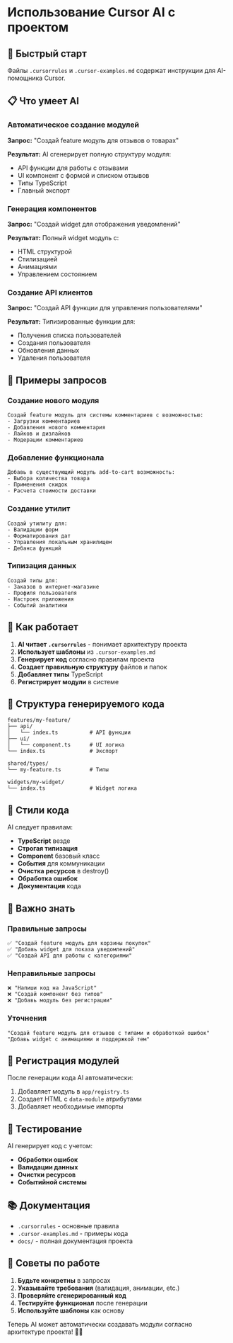 # Использование Cursor AI с проектом

## 🚀 Быстрый старт

Файлы `.cursorrules` и `.cursor-examples.md` содержат инструкции для AI-помощника Cursor.

## 📋 Что умеет AI

### Автоматическое создание модулей

**Запрос:** "Создай feature модуль для отзывов о товарах"

**Результат:** AI сгенерирует полную структуру модуля:
- API функции для работы с отзывами
- UI компонент с формой и списком отзывов
- Типы TypeScript
- Главный экспорт

### Генерация компонентов

**Запрос:** "Создай widget для отображения уведомлений"

**Результат:** Полный widget модуль с:
- HTML структурой
- Стилизацией
- Анимациями
- Управлением состоянием

### Создание API клиентов

**Запрос:** "Создай API функции для управления пользователями"

**Результат:** Типизированные функции для:
- Получения списка пользователей
- Создания пользователя
- Обновления данных
- Удаления пользователя

## 🎯 Примеры запросов

### Создание нового модуля
```
Создай feature модуль для системы комментариев с возможностью:
- Загрузки комментариев
- Добавления нового комментария
- Лайков и дизлайков
- Модерации комментариев
```

### Добавление функционала
```
Добавь в существующий модуль add-to-cart возможность:
- Выбора количества товара
- Применения скидок
- Расчета стоимости доставки
```

### Создание утилит
```
Создай утилиту для:
- Валидации форм
- Форматирования дат
- Управления локальным хранилищем
- Дебанса функций
```

### Типизация данных
```
Создай типы для:
- Заказов в интернет-магазине
- Профиля пользователя
- Настроек приложения
- Событий аналитики
```

## 🔧 Как работает

1. **AI читает `.cursorrules`** - понимает архитектуру проекта
2. **Использует шаблоны** из `.cursor-examples.md`
3. **Генерирует код** согласно правилам проекта
4. **Создает правильную структуру** файлов и папок
5. **Добавляет типы** TypeScript
6. **Регистрирует модули** в системе

## 📁 Структура генерируемого кода

```
features/my-feature/
├── api/
│   └── index.ts          # API функции
├── ui/
│   └── component.ts      # UI логика
└── index.ts              # Экспорт

shared/types/
└── my-feature.ts         # Типы

widgets/my-widget/
└── index.ts              # Widget логика
```

## 🎨 Стили кода

AI следует правилам:
- **TypeScript** везде
- **Строгая типизация**
- **Component** базовый класс
- **События** для коммуникации
- **Очистка ресурсов** в destroy()
- **Обработка ошибок**
- **Документация** кода

## 🚨 Важно знать

### Правильные запросы
```
✅ "Создай feature модуль для корзины покупок"
✅ "Добавь widget для показа уведомлений"
✅ "Создай API для работы с категориями"
```

### Неправильные запросы
```
❌ "Напиши код на JavaScript"
❌ "Создай компонент без типов"
❌ "Добавь модуль без регистрации"
```

### Уточнения
```
"Создай feature модуль для отзывов с типами и обработкой ошибок"
"Добавь widget с анимациями и поддержкой тем"
```

## 🔄 Регистрация модулей

После генерации кода AI автоматически:
1. Добавляет модуль в `app/registry.ts`
2. Создает HTML с `data-module` атрибутами
3. Добавляет необходимые импорты

## 🧪 Тестирование

AI генерирует код с учетом:
- **Обработки ошибок**
- **Валидации данных**
- **Очистки ресурсов**
- **Событийной системы**

## 📚 Документация

- `.cursorrules` - основные правила
- `.cursor-examples.md` - примеры кода
- `docs/` - полная документация проекта

## 🎯 Советы по работе

1. **Будьте конкретны** в запросах
2. **Указывайте требования** (валидация, анимации, etc.)
3. **Проверяйте сгенерированный код**
4. **Тестируйте функционал** после генерации
5. **Используйте шаблоны** как основу

Теперь AI может автоматически создавать модули согласно архитектуре проекта! 🤖✨


